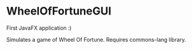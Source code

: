 # WheelOfFortuneGUI

First JavaFX application :)

Simulates a game of Wheel Of Fortune. Requires commons-lang library.
